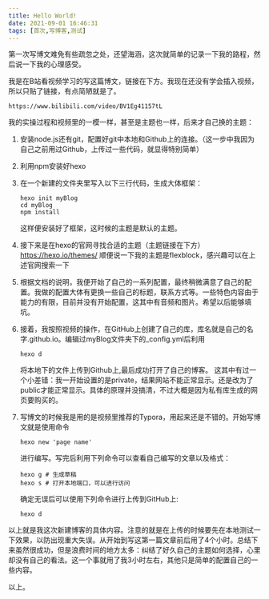 ```yaml
---
title: Hello World!
date: 2021-09-01 16:46:31
tags: [首次,写博客,测试]
---
```


第一次写博文难免有些疏忽之处，还望海涵，这次就简单的记录一下我的路程，然后说一下我的心理感受。

我是在B站看视频学习的写这篇博文，链接在下方。我现在还没有学会插入视频，所以只贴了链接，有点简陋就是了。

	https://www.bilibili.com/video/BV1Eg41157tL

我的实操过程和视频里的一模一样，甚至是主题也一样，后来才自己换的主题：

1. 安装node.js还有git，配置好git中本地和Github上的连接。（这一步中我因为自己之前用过Github，上传过一些代码，就显得特别简单）

2. 利用npm安装好hexo

3. 在一个新建的文件夹里写入以下三行代码，生成大体框架：

	```shell
	hexo init myBlog
	cd myBlog
	npm install
	```
	
	这样便安装好了框架，这时候的主题是默认的主题。
	
4. 接下来是在hexo的官网寻找合适的主题（主题链接在下方）
	https://hexo.io/themes/
   顺便说一下我的主题是flexblock，感兴趣可以在上述官网搜索一下
   
5. 根据文档的说明，我便开始了自己的一系列配置，最终稍微满意了自己的配置。我做的配置大体有更换一些自己的标题，联系方式等。一些特色内容由于能力的有限，目前并没有开始配置，这其中有音频和图片。希望以后能够填坑。

6. 接着，我按照视频的操作，在GitHub上创建了自己的库，库名就是自己的名字.github.io。编辑过myBlog文件夹下的_config.yml后利用
   ```shell
   hexo d
   ```
   将本地下的文件上传到Github上,最后成功打开了自己的博客。
   这其中有过一个小差错：我一开始设置的是private，结果网站不能正常显示。还是改为了public才能正常显示。具体的原理并没搞清，不过大概是因为私有库生成的网页要购买的。

7. 写博文的时候我是用的是视频里推荐的Typora，用起来还是不错的。开始写博文就是使用命令
   ```shell
   hexo new 'page name'
   ```
   进行编写。写完后利用下列命令可以查看自己编写的文章以及格式：

   ```shell
   hexo g # 生成草稿
   hexo s # 打开本地端口，可以进行访问
   ```

   确定无误后可以使用下列命令进行上传到GitHub上:

   ```shell
   hexo d
   ```

以上就是我这次新建博客的具体内容。注意的就是在上传的时候要先在本地测试一下效果，以防出现重大失误。从开始到写这第一篇文章前后用了4个小时。总结下来虽然很成功，但是浪费时间的地方太多：纠结了好久自己的主题如何选择，心里却没有自己的看法。这一个事就用了我3小时左右，其他只是简单的配置自己的一些内容。

以上。
